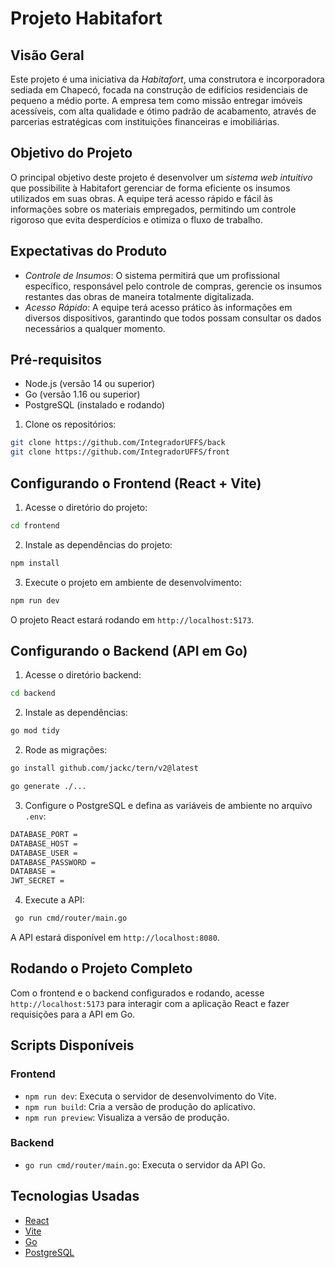 # Projeto Habitafort

## Visão Geral

Este projeto é uma iniciativa da *Habitafort*, uma construtora e incorporadora sediada em Chapecó, focada na construção de edifícios residenciais de pequeno a médio porte. A empresa tem como missão entregar imóveis acessíveis, com alta qualidade e ótimo padrão de acabamento, através de parcerias estratégicas com instituições financeiras e imobiliárias.

## Objetivo do Projeto

O principal objetivo deste projeto é desenvolver um *sistema web intuitivo* que possibilite à Habitafort gerenciar de forma eficiente os insumos utilizados em suas obras. A equipe terá acesso rápido e fácil às informações sobre os materiais empregados, permitindo um controle rigoroso que evita desperdícios e otimiza o fluxo de trabalho.

## Expectativas do Produto

-  ⁠*Controle de Insumos*: O sistema permitirá que um profissional específico, responsável pelo controle de compras, gerencie os insumos restantes das obras de maneira totalmente digitalizada.
-  ⁠*Acesso Rápido*: A equipe terá acesso prático às informações em diversos dispositivos, garantindo que todos possam consultar os dados necessários a qualquer momento.

## Pré-requisitos

- Node.js (versão 14 ou superior)
- Go (versão 1.16 ou superior)
- PostgreSQL (instalado e rodando)

1. Clone os repositórios:
   
```bash
git clone https://github.com/IntegradorUFFS/back
git clone https://github.com/IntegradorUFFS/front
```

## Configurando o Frontend (React + Vite)

1. Acesse o diretório do projeto:

```bash
cd frontend
```

2. Instale as dependências do projeto:

```bash
npm install
```

3. Execute o projeto em ambiente de desenvolvimento:

```bash
npm run dev
```

O projeto React estará rodando em `http://localhost:5173`.

## Configurando o Backend (API em Go)

1. Acesse o diretório backend:

```bash
cd backend
```

2. Instale as dependências:

```bash
go mod tidy
```

2. Rode as migrações:

```bash
go install github.com/jackc/tern/v2@latest

go generate ./...
```

3. Configure o PostgreSQL e defina as variáveis de ambiente no arquivo `.env`:

```bash
DATABASE_PORT = 
DATABASE_HOST = 
DATABASE_USER = 
DATABASE_PASSWORD = 
DATABASE = 
JWT_SECRET = 
```

4. Execute a API:

```bash
 go run cmd/router/main.go
```

A API estará disponível em `http://localhost:8080`.

## Rodando o Projeto Completo

Com o frontend e o backend configurados e rodando, acesse `http://localhost:5173` para interagir com a aplicação React e fazer requisições para a API em Go.

## Scripts Disponíveis

### Frontend

- `npm run dev`: Executa o servidor de desenvolvimento do Vite.
- `npm run build`: Cria a versão de produção do aplicativo.
- `npm run preview`: Visualiza a versão de produção.

### Backend

- `go run cmd/router/main.go`: Executa o servidor da API Go.

## Tecnologias Usadas

- [React](https://reactjs.org/)
- [Vite](https://vitejs.dev/)
- [Go](https://golang.org/)
- [PostgreSQL](https://www.postgresql.org/)
